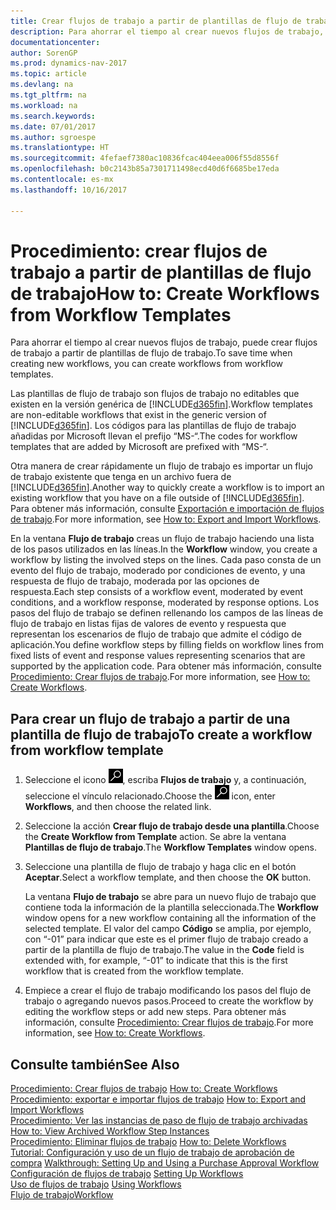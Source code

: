 ```yaml
---
title: Crear flujos de trabajo a partir de plantillas de flujo de trabajo
description: Para ahorrar el tiempo al crear nuevos flujos de trabajo, puede crear flujos de trabajo a partir de plantillas de flujo de trabajo.
documentationcenter: 
author: SorenGP
ms.prod: dynamics-nav-2017
ms.topic: article
ms.devlang: na
ms.tgt_pltfrm: na
ms.workload: na
ms.search.keywords: 
ms.date: 07/01/2017
ms.author: sgroespe
ms.translationtype: HT
ms.sourcegitcommit: 4fefaef7380ac10836fcac404eea006f55d8556f
ms.openlocfilehash: b0c2143b85a7301711498ecd40d6f6685be17eda
ms.contentlocale: es-mx
ms.lasthandoff: 10/16/2017

---
```

# <a name="how-to-create-workflows-from-workflow-templates"></a><span data-ttu-id="f5b43-103">Procedimiento: crear flujos de trabajo a partir de plantillas de flujo de trabajo</span><span class="sxs-lookup"><span data-stu-id="f5b43-103">How to: Create Workflows from Workflow Templates</span></span>
<span data-ttu-id="f5b43-104">Para ahorrar el tiempo al crear nuevos flujos de trabajo, puede crear flujos de trabajo a partir de plantillas de flujo de trabajo.</span><span class="sxs-lookup"><span data-stu-id="f5b43-104">To save time when creating new workflows, you can create workflows from workflow templates.</span></span>  

 <span data-ttu-id="f5b43-105">Las plantillas de flujo de trabajo son flujos de trabajo no editables que existen en la versión genérica de [!INCLUDE[d365fin](includes/d365fin_md.md)].</span><span class="sxs-lookup"><span data-stu-id="f5b43-105">Workflow templates are non-editable workflows that exist in the generic version of [!INCLUDE[d365fin](includes/d365fin_md.md)].</span></span> <span data-ttu-id="f5b43-106">Los códigos para las plantillas de flujo de trabajo añadidas por Microsoft llevan el prefijo “MS-“.</span><span class="sxs-lookup"><span data-stu-id="f5b43-106">The codes for workflow templates that are added by Microsoft are prefixed with “MS-“.</span></span>  

 <span data-ttu-id="f5b43-107">Otra manera de crear rápidamente un flujo de trabajo es importar un flujo de trabajo existente que tenga en un archivo fuera de [!INCLUDE[d365fin](includes/d365fin_md.md)].</span><span class="sxs-lookup"><span data-stu-id="f5b43-107">Another way to quickly create a workflow is to import an existing workflow that you have on a file outside of [!INCLUDE[d365fin](includes/d365fin_md.md)].</span></span> <span data-ttu-id="f5b43-108">Para obtener más información, consulte [Exportación e importación de flujos de trabajo](across-how-to-export-and-import-workflows.md).</span><span class="sxs-lookup"><span data-stu-id="f5b43-108">For more information, see [How to: Export and Import Workflows](across-how-to-export-and-import-workflows.md).</span></span>  

<span data-ttu-id="f5b43-109">En la ventana **Flujo de trabajo** creas un flujo de trabajo haciendo una lista de los pasos utilizados en las líneas.</span><span class="sxs-lookup"><span data-stu-id="f5b43-109">In the **Workflow** window, you create a workflow by listing the involved steps on the lines.</span></span> <span data-ttu-id="f5b43-110">Cada paso consta de un evento del flujo de trabajo, moderado por condiciones de evento, y una respuesta de flujo de trabajo, moderada por las opciones de respuesta.</span><span class="sxs-lookup"><span data-stu-id="f5b43-110">Each step consists of a workflow event, moderated by event conditions, and a workflow response, moderated by response options.</span></span> <span data-ttu-id="f5b43-111">Los pasos del flujo de trabajo se definen rellenando los campos de las líneas de flujo de trabajo en listas fijas de valores de evento y respuesta que representan los escenarios de flujo de trabajo que admite el código de aplicación.</span><span class="sxs-lookup"><span data-stu-id="f5b43-111">You define workflow steps by filling fields on workflow lines from fixed lists of event and response values representing scenarios that are supported by the application code.</span></span> <span data-ttu-id="f5b43-112">Para obtener más información, consulte [Procedimiento: Crear flujos de trabajo](across-how-to-create-workflows.md).</span><span class="sxs-lookup"><span data-stu-id="f5b43-112">For more information, see [How to: Create Workflows](across-how-to-create-workflows.md).</span></span>  

## <a name="to-create-a-workflow-from-workflow-template"></a><span data-ttu-id="f5b43-113">Para crear un flujo de trabajo a partir de una plantilla de flujo de trabajo</span><span class="sxs-lookup"><span data-stu-id="f5b43-113">To create a workflow from workflow template</span></span>  
1.  <span data-ttu-id="f5b43-114">Seleccione el icono ![Buscar página o informe](media/ui-search/search_small.png "icono Buscar página o informe"), escriba **Flujos de trabajo** y, a continuación, seleccione el vínculo relacionado.</span><span class="sxs-lookup"><span data-stu-id="f5b43-114">Choose the ![Search for Page or Report](media/ui-search/search_small.png "Search for Page or Report icon") icon, enter **Workflows**, and then choose the related link.</span></span>  
2.  <span data-ttu-id="f5b43-115">Seleccione la acción **Crear flujo de trabajo desde una plantilla**.</span><span class="sxs-lookup"><span data-stu-id="f5b43-115">Choose the **Create Workflow from Template** action.</span></span> <span data-ttu-id="f5b43-116">Se abre la ventana **Plantillas de flujo de trabajo**.</span><span class="sxs-lookup"><span data-stu-id="f5b43-116">The **Workflow Templates** window opens.</span></span>  
3.  <span data-ttu-id="f5b43-117">Seleccione una plantilla de flujo de trabajo y haga clic en el botón **Aceptar**.</span><span class="sxs-lookup"><span data-stu-id="f5b43-117">Select a workflow template, and then choose the **OK** button.</span></span>  

     <span data-ttu-id="f5b43-118">La ventana **Flujo de trabajo** se abre para un nuevo flujo de trabajo que contiene toda la información de la plantilla seleccionada.</span><span class="sxs-lookup"><span data-stu-id="f5b43-118">The **Workflow** window opens for a new workflow containing all the information of the selected template.</span></span> <span data-ttu-id="f5b43-119">El valor del campo **Código** se amplia, por ejemplo, con “-01” para indicar que este es el primer flujo de trabajo creado a partir de la plantilla de flujo de trabajo.</span><span class="sxs-lookup"><span data-stu-id="f5b43-119">The value in the **Code** field is extended with, for example, “-01” to indicate that this is the first workflow that is created from the workflow template.</span></span>  
4.  <span data-ttu-id="f5b43-120">Empiece a crear el flujo de trabajo modificando los pasos del flujo de trabajo o agregando nuevos pasos.</span><span class="sxs-lookup"><span data-stu-id="f5b43-120">Proceed to create the workflow by editing the workflow steps or add new steps.</span></span> <span data-ttu-id="f5b43-121">Para obtener más información, consulte [Procedimiento: Crear flujos de trabajo](across-how-to-create-workflows.md).</span><span class="sxs-lookup"><span data-stu-id="f5b43-121">For more information, see [How to: Create Workflows](across-how-to-create-workflows.md).</span></span>  

## <a name="see-also"></a><span data-ttu-id="f5b43-122">Consulte también</span><span class="sxs-lookup"><span data-stu-id="f5b43-122">See Also</span></span>  
 <span data-ttu-id="f5b43-123">[Procedimiento: Crear flujos de trabajo](across-how-to-create-workflows.md) </span><span class="sxs-lookup"><span data-stu-id="f5b43-123">[How to: Create Workflows](across-how-to-create-workflows.md) </span></span>  
 <span data-ttu-id="f5b43-124">[Procedimiento: exportar e importar flujos de trabajo](across-how-to-export-and-import-workflows.md) </span><span class="sxs-lookup"><span data-stu-id="f5b43-124">[How to: Export and Import Workflows](across-how-to-export-and-import-workflows.md) </span></span>  
 <span data-ttu-id="f5b43-125">[Procedimiento: Ver las instancias de paso de flujo de trabajo archivadas](across-how-to-view-archived-workflow-step-instances.md) </span><span class="sxs-lookup"><span data-stu-id="f5b43-125">[How to: View Archived Workflow Step Instances](across-how-to-view-archived-workflow-step-instances.md) </span></span>  
 <span data-ttu-id="f5b43-126">[Procedimiento: Eliminar flujos de trabajo](across-how-to-delete-workflows.md) </span><span class="sxs-lookup"><span data-stu-id="f5b43-126">[How to: Delete Workflows](across-how-to-delete-workflows.md) </span></span>  
 <span data-ttu-id="f5b43-127">[Tutorial: Configuración y uso de un flujo de trabajo de aprobación de compra](walkthrough-setting-up-and-using-a-purchase-approval-workflow.md) </span><span class="sxs-lookup"><span data-stu-id="f5b43-127">[Walkthrough: Setting Up and Using a Purchase Approval Workflow](walkthrough-setting-up-and-using-a-purchase-approval-workflow.md) </span></span>  
 <span data-ttu-id="f5b43-128">[Configuración de flujos de trabajo](across-set-up-workflows.md) </span><span class="sxs-lookup"><span data-stu-id="f5b43-128">[Setting Up Workflows](across-set-up-workflows.md) </span></span>  
 <span data-ttu-id="f5b43-129">[Uso de flujos de trabajo](across-use-workflows.md) </span><span class="sxs-lookup"><span data-stu-id="f5b43-129">[Using Workflows](across-use-workflows.md) </span></span>  
 [<span data-ttu-id="f5b43-130">Flujo de trabajo</span><span class="sxs-lookup"><span data-stu-id="f5b43-130">Workflow</span></span>](across-workflow.md)   

